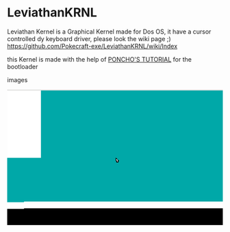 # LeviathanKRNL

Leviathan Kernel is a Graphical Kernel made for Dos OS, it have a cursor controlled dy keyboard driver,
please look the wiki page ;) https://github.com/Pokecraft-exe/LeviathanKRNL/wiki/Index


this Kernel is made with the help of <a href="https://www.youtube.com/watch?v=7LTB4aLI7r0&list=PLxN4E629pPnKKqYsNVXpmCza8l0Jb6l8-">PONCHO'S TUTORIAL</a> for the bootloader

images




![Alt text](Capture%20d’écran%202020-12-10%20090034.png?raw=true "cursor V3") 
